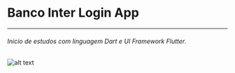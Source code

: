 # Banco Inter Login App
---
###### Inicio de estudos com linguagem Dart e UI Framework Flutter.

![alt text](https://github.com/warleyvods/banco_inter/blob/master/assets/images/git/imagemgit.png)